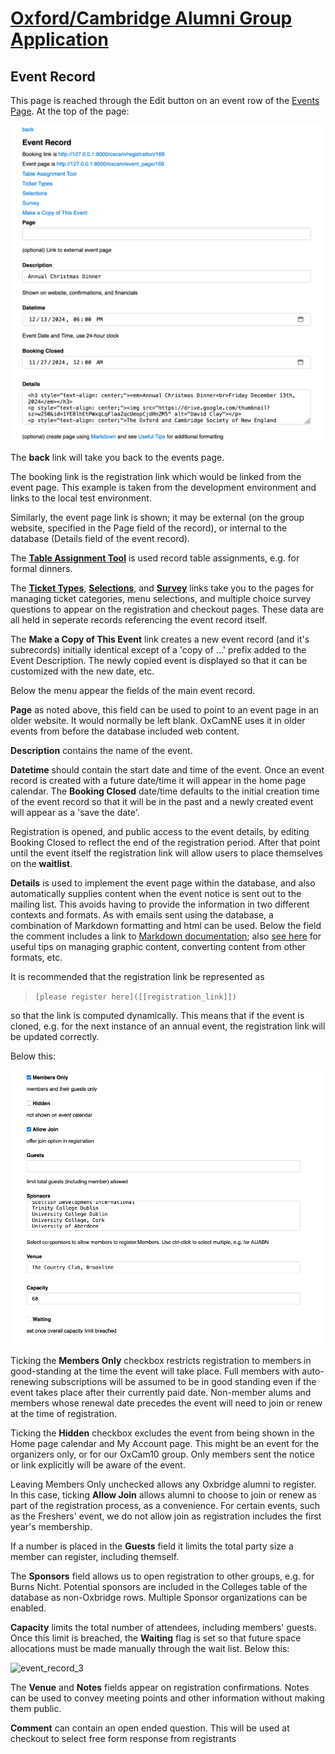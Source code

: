 # [Oxford/Cambridge Alumni Group Application](index.md)

## Event Record

This page is reached through the Edit button on an event row of the [Events Page](events.md). At the top of the page:

![top](images/event_record_top.png)

The **back** link will take you back to the events page.

The booking link is the registration link which would be linked from the event page. This example is taken from the development environment and links to the local test environment.

Similarly, the event page link is shown; it may be external (on the group website, specified in the Page field of the record), or internal to the database (Details field of the event record).

The **[Table Assignment Tool](assign_tables.md)** is used record table assignments, e.g. for formal dinners.

The [**Ticket Types**](tickets.md), [**Selections**](selections.md), and [**Survey**](survey.md) links take you to the pages for managing ticket categories, menu selections, and multiple choice survey questions to appear on the registration and checkout pages. These data are all held in seperate records referencing the event record itself.

The **Make a Copy of This Event** link creates a new event record (and it's subrecords) initially identical except of a 'copy of ...' prefix added to the Event Description. The newly copied event is displayed so that it can be customized with the new date, etc.

Below the menu appear the fields of the main event record.

**Page** as noted above, this field can be used to point to an event page in an older website. It would normally be left blank. OxCamNE uses it in older events from before the database included web content.

**Description** contains the name of the event.

**Datetime** should contain the start date and time of the event. Once an event record is created with a future date/time it will appear in the home page calendar. The **Booking Closed** date/time defaults to the initial creation time of the event record so that it will be in the past and a newly created event will appear as a 'save the date'.

Registration is opened, and public access to the event details, by editing Booking Closed to reflect the end of the registration period. After that point until the event itself the registration link will allow users to place themselves on the **waitlist**.

**Details** is used to implement the event page within the database, and also automatically supplies content when the event notice is sent out to the mailing list. This avoids having to provide the information in two different contexts and formats. As with emails sent using the database, a combination of Markdown formatting and html can be used. Below the field the comment includes a link to [Markdown documentation](https://www.markdownguide.org/basic-syntax/); also [see here](send_email.md#useful-tips) for useful tips on managing graphic content, converting content from other formats, etc.

It is recommended that the registration link be represented as
> `[please register here]([[registration_link]])`

so that the link is computed dynamically. This means that if the event is cloned, e.g. for the next instance of an annual event, the registration link will be updated correctly.

Below this:

![event_record_2](images/event_record_2.png)

Ticking the **Members Only** checkbox restricts registration to members in good-standing at the time the event will take place. Full members with auto-renewing subscriptions will be assumed to be in good standing even if the event takes place after their currently paid date. Non-member alums and members whose renewal date precedes the event will need to join or renew at the time of registration.

Ticking the **Hidden** checkbox excludes the event from being shown in the Home page calendar and My Account page. This might be an event for the organizers only, or for our OxCam10 group. Only members sent the notice or link explicitly will be aware of the event.

Leaving Members Only unchecked allows any Oxbridge alumni to register. In this case, ticking **Allow Join** allows alumni to choose to join or renew as part of the registration process, as a convenience. For certain events, such as the Freshers' event, we do not allow join as registration includes the first year's membership.

If a number is placed in the **Guests** field it limits the total party size a member can register, including themself.

The **Sponsors** field allows us to open registration to other groups, e.g. for Burns Nicht. Potential sponsors are included in the Colleges table of the database as non-Oxbridge rows. Multiple Sponsor organizations can be enabled.

**Capacity** limits the total number of attendees, including members' guests. Once this limit is
breached, the **Waiting** flag is set so that future space allocations must be made manually
through the wait list. Below this:

![event_record_3](images/event_record_3.png)

The **Venue** and **Notes** fields appear on registration confirmations. Notes can be used to convey meeting points and other information without making them public.

**Comment** can contain an open ended question. This will be used at checkout to select free form response from registrants
